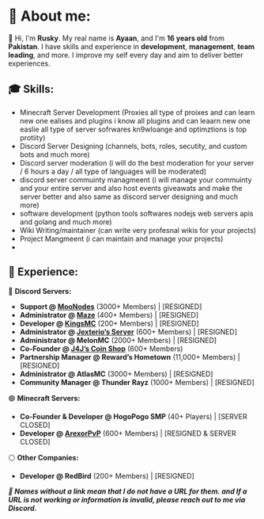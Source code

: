 # 👋 About me:
🧐 Hi, I'm **Rusky**. My real name is **Ayaan**, and I'm **16 years old** from **Pakistan**. I have skills and experience in **development**, **management**, **team leading**, and more. I improve my self every day and aim to deliver better experiences.

## 🎓 Skills:
- Minecraft Server Development (Proxies all type of proixes and can learn new one ealises and plugins i know all plugins and can leaarn new one easlie all type of server sofrwares kn9wloange and optimztions is top protiity)
- Discord Server Designing (channels, bots, roles, secutity, and custom bots and much more)
- Discord server moderation (i will do the best moderation for your server / 6 hours a day / all type of languages will be moderated)
- discord server commuinty managmeent (i will manage your commuinty and your entire server and also host events giveawats and make the server better and also same as discord server designing and much more)
- software development (python tools softwares nodejs web servers apis and golang and much more)
- Wiki Writing/maintainer (can write very profesnal wikis for your projects)
- Project Mangmeent (i can maintain and manage your projects)
- 
## 📜 Experience:

🔵 **Discord Servers:**
- **Support @ [MooNodes](https://discord.com/invite/jUwawB5uBP)** (3000+ Members) | [RESIGNED]
- **Administrator @ [Maze](https://discord.com/invite/j2xTVard5N)** (400+ Members) | [RESIGNED]
- **Developer @ [KingsMC](https://discord.com/invite/kingsmc)** (200+ Members) | [RESIGNED]
- **Administrator @ [Jexterio’s Server](https://discord.gg/HTxucykFu7)** (600+ Members) | [RESIGNED]
- **Administrator @ MelonMC** (2000+ Members) | [RESIGNED]
- **Co-Founder @ [J4J’s Coin Shop](https://discord.gg/NbmWHywm4p)** (600+ Members)
- **Partnership Manager @ Reward’s Hometown** (11,000+ Members) | [RESIGNED]
- **Administrator @ AtlasMC** (3000+ Members) | [RESIGNED]
- **Community Manager @ Thunder Rayz** (1000+ Members) | [RESIGNED]

🟢 **Minecraft Servers:**
- **Co-Founder & Developer @ HogoPogo SMP** (40+ Players) | [SERVER CLOSED]
- **Developer @ [ArexorPvP](https://discord.com/invite/43bbJH3r9c)** (600+ Members) | [RESIGNED & SERVER CLOSED]
    
⚪ **Other Companies:**
- **Developer @ RedBird** (200+ Members) | [RESIGNED]


***🔖 Names without a link mean that I do not have a URL for them. and If a URL is not working or information is invalid, please reach out to me via Discord.***
